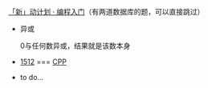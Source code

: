[「新」动计划 · 编程入门](https://leetcode.cn/studyplan/primers-list/)（有两道数据库的题，可以直接跳过）

* 异或

    0与任何数异或，结果就是该数本身

* [1512](https://leetcode.cn/problems/number-of-good-pairs/)   === [CPP](LeetCode_NOTE\1512.cpp)
* to do...
